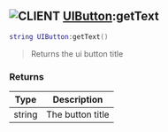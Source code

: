 ## ![](images/client.png "CLIENT") [UIButton](ui_button):getText

```lua
string UIButton:getText()
```

> Returns the ui button title

### Returns

| Type   | Description      |
| ------ | ---------------- |
| string | The button title |
